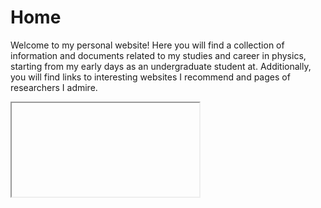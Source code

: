 # Home

Welcome to my personal website! Here you will find a collection of information and documents related to my studies and career in physics, starting from my early days as an undergraduate student at. Additionally, you will find links to  interesting websites I recommend and pages of researchers I admire.

<link rel="stylesheet" href="/assets/carousel.css">
<iframe scr="../_layouts/carousel.html"></iframe>
